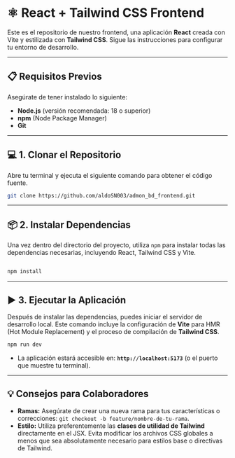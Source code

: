 

# ⚛️ React + Tailwind CSS Frontend

Este es el repositorio de nuestro frontend, una aplicación **React** creada con Vite y estilizada con **Tailwind CSS**. Sigue las instrucciones para configurar tu entorno de desarrollo.

-----

## 📋 Requisitos Previos

Asegúrate de tener instalado lo siguiente:

  * **Node.js** (versión recomendada: 18 o superior)
  * **npm** (Node Package Manager)
  * **Git**

-----

## 💻 1. Clonar el Repositorio

Abre tu terminal y ejecuta el siguiente comando para obtener el código fuente.

```bash
git clone https://github.com/aldoSN003/admon_bd_frontend.git

```

-----

## 📦 2. Instalar Dependencias

Una vez dentro del directorio del proyecto, utiliza `npm` para instalar todas las dependencias necesarias, incluyendo React, Tailwind CSS y Vite.

```bash

npm install

```

-----

## ▶️ 3. Ejecutar la Aplicación

Después de instalar las dependencias, puedes iniciar el servidor de desarrollo local. Este comando incluye la configuración de **Vite** para HMR (Hot Module Replacement) y el proceso de compilación de **Tailwind CSS**.

```bash
npm run dev
```

  * La aplicación estará accesible en: **`http://localhost:5173`** (o el puerto que muestre tu terminal).

-----


## 💡 Consejos para Colaboradores

  * **Ramas:** Asegúrate de crear una nueva rama para tus características o correcciones: `git checkout -b feature/nombre-de-tu-rama`.
  * **Estilo:** Utiliza preferentemente las **clases de utilidad de Tailwind** directamente en el JSX. Evita modificar los archivos CSS globales a menos que sea absolutamente necesario para estilos base o directivas de Tailwind.
